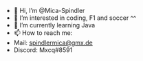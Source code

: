 - 👋 Hi, I’m @Mica-Spindler
- 👀 I’m interested in coding, F1 and soccer ^^
- 🌱 I’m currently learning Java
- 📫 How to reach me:
-    Mail: spindlermica@gmx.de
- Discord: Mxcq#8591

<!---
Mica-Spindler/Mica-Spindler is a ✨ special ✨ repository because its `README.md` (this file) appears on your GitHub profile.
You can click the Preview link to take a look at your changes.
--->
